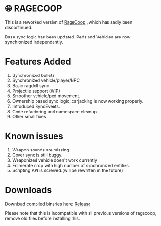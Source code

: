 
# 🌐 RAGECOOP
This is a reworked version of [RageCoop](https://github.com/RAGECOOP/RAGECOOP-V) , which has sadly been discontinued.

Base sync logic has been updated. Peds and Vehicles are now synchronized independently.

# Features Added
1. Synchronized bullets
2. Synchronized vehicle/player/NPC
3. Basic ragdoll sync
4. Projectile support (WIP)
5. Smoother vehicle/ped movement.
6. Ownership based sync logic, carjacking is now working properly.
7. Introduced SyncEvents.
8. Code refactoring and namespace cleanup
9. Other small fixes

# Known issues
1. Weapon sounds are missing.
2. Cover sync is still buggy.
3. Weaponized vehicle doen't work currently
4. Framerate drop with high number of synchronized entities.
5. Scripting API is screwed.(will be rewritten in the future)

# Downloads
Download compiled binaries here: 
[Release](https://gitlab.com/justasausage/RageCOOP-V/-/tree/main/Release)

Please note that this is incompatible with all previous versions of ragecoop, remove old files before installing this.
